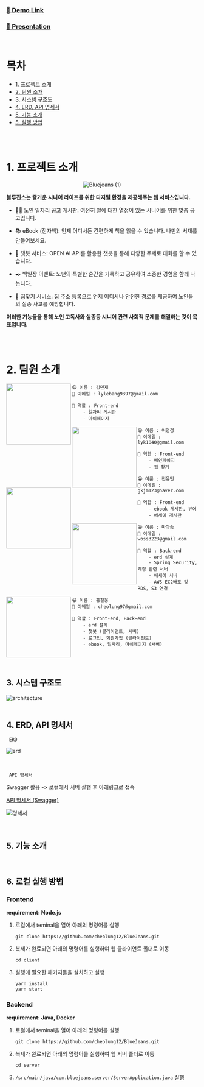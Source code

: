 <br />

### <a href='' target="_blank">🔗 Demo Link</a>

### <a href='' target="_blank"> 📣 Presentation </a>

<br />

# 목차

<ul>
  <li>
    <a href='#1-프로젝트-소개'>1. 프로젝트 소개</a>
  </li>
  <li>
    <a href='#2-팀원-소개'>2. 팀원 소개</a>
  </li>
  <li>
    <a href='#3-시스템-구조도'>3. 시스템 구조도</a>
  </li>
  <li>
    <a href='#4-erd-api-명세서'>4. ERD, API 명세서</a>
  </li>
  <li>
    <a href='#5-기능-소개'>5. 기능 소개</a>
  </li>
  <li>
    <a href='#6-실행-방법'>5. 실행 방법</a>
  </li>
</ul>
<br/><br />

# 1. 프로젝트 소개
<div align="center">

![Bluejeans (1)](https://github.com/cheolung12/BlueJeans/assets/94975268/34f14682-8b9d-4d23-9385-00a196e692b3)

</div>
<b>
블루진스는 즐거운 시니어 라이프를 위한 디지털 환경을 제공해주는 웹 서비스입니다.</b>

-   👩‍💼 노인 일자리 공고 게시판: 여전히 일에 대한 열정이 있는 시니어를 위한 맞춤 공고입니다.

-   📚 eBook (전자책): 언제 어디서든 간편하게 책을 읽을 수 있습니다. 나만의 서재를 만들어보세요.

-   💬 챗봇 서비스: OPEN AI API를 활용한 챗봇을 통해 다양한 주제로 대화를 할 수 있습니다.

-   ✒️ 백일장 이벤트: 노년의 특별한 순간을 기록하고 공유하여 소중한 경험을 함께 나눕니다.
    >
-   🏡 집찾기 서비스: 집 주소 등록으로 언제 어디서나 안전한 경로를 제공하여 노인들의 실종 사고를 예방합니다.

<b>이러한 기능들을 통해 노인 고독사와 실종등 시니어 관련 사회적 문제를 해결하는 것이 목표입니다.</b>

<br /><br />

# 2. 팀원 소개

<img align="left" src="https://github.com/cheolung12/BlueJeans/assets/109952479/0c187a95-fcfe-44e6-bb82-cde047346368" width="170" height="160" >

```
😀 이름 : 김민재
📧 이메일 : lylebang9397@gmail.com

📌 역할 : Front-end
    - 일자리 게시판
    - 마이페이지

```

<img align="left" src="https://github.com/cheolung12/BlueJeans/assets/109952479/1bb82839-8256-485c-8d92-0f79f9514c09" width="170" height="160">

```
😀 이름 : 이영경
📧 이메일 : lyk1040@gmail.com

📌 역할 : Front-end
    - 메인페이지
    - 집 찾기

```

<img align="left" src="https://github.com/cheolung12/BlueJeans/assets/109952479/6732a9b1-5954-4575-9065-d637bb80aa8e" width="170" height="160" >

```
😀 이름 : 전유민
📧 이메일 : gkjm123@naver.com

📌 역할 : Front-end
    - ebook 게시판, 뷰어
    - 에세이 게시판

```

<img align="left" src="https://github.com/cheolung12/BlueJeans/assets/109952479/7f8207b1-7f37-48ed-8daa-8b6db5922497" width="170" height="160">

```
😀 이름 : 마아송
📧 이메일 : woss3223@gmail.com

📌 역할 : Back-end
    - erd 설계
    - Spring Security, 계정 관련 서버
    - 에세이 서버
    - AWS EC2배포 및 RDS, S3 연결
```

<img align="left" src="https://github.com/cheolung12/BlueJeans/assets/109952479/acf47209-5941-4541-9c15-b77022c3c5dd" width="170" height="160" >

```
😀 이름 : 홍철웅
📧 이메일 : cheolung97@gmail.com

📌 역할 : Front-end, Back-end
    - erd 설계
    - 챗봇 (클라이언트, 서버)
    - 로그인, 회원가입 (클라이언트)
    - ebook, 일자리, 마이페이지 (서버)
```

<br /><br />

## 3. 시스템 구조도

![architecture](https://github.com/cheolung12/BlueJeans/assets/109952479/f699bd24-7298-4e4f-9021-bbfc72d2ac64)
<br /><br />

## 4. ERD, API 명세서

<code> ERD </code>

![erd](https://github.com/cheolung12/BlueJeans/assets/109952479/f48ded54-ebd2-429a-8e4b-8ba4014185f7)

<br />

<code> API 명세서 </code>

Swagger 활용 -> 로컬에서 서버 실행 후 아래링크로 접속

[API 명세서 (Swagger)](http://localhost:8080/swagger-ui/index.html)

![명세서](https://github.com/cheolung12/BlueJeans/assets/109952479/77f120d9-09c6-43bd-a5c3-91e47384bed9)

<br />

## 5. 기능 소개

<br />

## 6. 로컬 실행 방법

### Frontend

<b>requirement: Node.js</b>

1. 로컬에서 teminal을 열어 아래의 명령어를 실행

    ```
    git clone https://github.com/cheolung12/BlueJeans.git
    ```

2. 복제가 완료되면 아래의 명령어를 실행하여 웹 클라이언트 폴더로 이동

    ```
    cd client
    ```

3. 실행에 필요한 패키지들을 설치하고 실행
    ```
    yarn install
    yarn start
    ```

### Backend

<b>requirement: Java, Docker</b>

1. 로컬에서 teminal을 열어 아래의 명령어를 실행

    ```
    git clone https://github.com/cheolung12/BlueJeans.git
    ```

2. 복제가 완료되면 아래의 명령어를 실행하여 웹 서버 폴더로 이동

    ```
    cd server
    ```

3. `/src/main/java/com.bluejeans.server/ServerApplication.java` 실행
